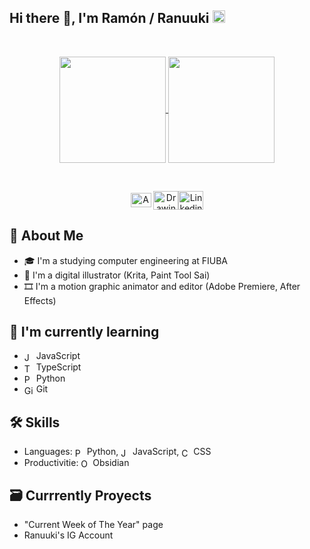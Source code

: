## Hi there 👋, I'm Ramón / Ranuuki <img alt="ARG" height="20" src="https://images.emojiterra.com/twitter/512px/1f1e6-1f1f7.png">
<br>

<p align="center"><a href="https://github.com/anuraghazra/github-readme-stats">
  <img height=170 align="center" src="https://github-readme-stats.vercel.app/api?username=RamonEnProceso&theme=github_dark&hide=contribs&show_icons=true&rank_icon=github"/>
</a><a href="https://github.com/anuraghazra/convoychat">
  <img height=170 align="center" src="https://github-readme-stats.vercel.app/api/top-langs?username=RamonEnProceso&layout=compact&langs_count=8&card_width=320&theme=github_dark" />
</a></p>

<br>

<p align="center"><span style="width: 8px;"></span><a href="https://www.youtube.com/@Ranuuki_atr" target="blank"><img align="center" src="https://upload.wikimedia.org/wikipedia/commons/0/09/YouTube_full-color_icon_%282017%29.svg" alt="Animations YouTube" height="23px" width="33px"/></a>
<span style="width: 8px;"> </span><a href="https://www.instagram.com/ranuuki_atr/" target="blank"><img align="center" src="https://raw.githubusercontent.com/rahuldkjain/github-profile-readme-generator/master/src/images/icons/Social/instagram.svg" alt="Drawing Instagram" height="30" width="40"/></a><span style="width: 8px;"></span><a href="https://www.linkedin.com/in/ram%C3%B3n-ram%C3%ADrez-561469246/" target="blank"><img align="center" src="https://raw.githubusercontent.com/rahuldkjain/github-profile-readme-generator/master/src/images/icons/Social/linked-in-alt.svg" alt="Linkedin" height="30" width="40"/></a></p>

## 📝 About Me
- 🎓 I'm a studying computer engineering at FIUBA
- 🎨 I'm a digital illustrator (Krita, Paint Tool Sai)
- 🎞️ I'm a motion graphic animator and editor (Adobe Premiere, After Effects)

## 🌱 I'm currently learning
  - <img align="center" src="https://upload.wikimedia.org/wikipedia/commons/thumb/9/99/Unofficial_JavaScript_logo_2.svg/1024px-Unofficial_JavaScript_logo_2.svg.png" alt="JavaScript Icon" height="15px" width="15px"/> JavaScript
  - <img align="center" src="https://upload.wikimedia.org/wikipedia/commons/thumb/4/4c/Typescript_logo_2020.svg/1024px-Typescript_logo_2020.svg.png" alt="TypeScript Icon" height="15px" width="15px"/> TypeScript
  - <img align="center" src="https://upload.wikimedia.org/wikipedia/commons/thumb/c/c3/Python-logo-notext.svg/800px-Python-logo-notext.svg.png" alt="Python Icon" height="15px" width="15px"/> Python
  - <img align="center" src="https://upload.wikimedia.org/wikipedia/commons/thumb/3/3f/Git_icon.svg/97px-Git_icon.svg.png?20220905010122" alt="Git Icon" height="15px" width="15px"/> Git

## 🛠️ Skills
- Languages: <img align="center" src="https://upload.wikimedia.org/wikipedia/commons/thumb/c/c3/Python-logo-notext.svg/800px-Python-logo-notext.svg.png" alt="Python Icon" height="15px" width="15px"/> Python,  <img align="center" src="https://upload.wikimedia.org/wikipedia/commons/thumb/9/99/Unofficial_JavaScript_logo_2.svg/1024px-Unofficial_JavaScript_logo_2.svg.png" alt="JavaScript Icon" height="15px" width="15px"/> JavaScript, <img align="center" src="https://github.com/user-attachments/assets/1f5600ee-68f0-4db5-b05c-ee974bf6df5c" alt="CSS Icon" height="15px" width="15px"/> CSS
- Productivitie: <img align="center" src="https://upload.wikimedia.org/wikipedia/commons/thumb/1/10/2023_Obsidian_logo.svg/1024px-2023_Obsidian_logo.svg.png" alt="Obsidian Icon" height="15px" width="15px"/> Obsidian

## 🗃️ Currrently Proyects
- "Current Week of The Year" page
- Ranuuki's IG Account


